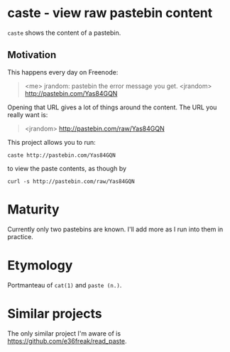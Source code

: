 # caste - view raw pastebin content

`caste` shows the content of a pastebin.

## Motivation

This happens every day on Freenode:

> &lt;me&gt; jrandom: pastebin the error message you get.
> &lt;jrandom&gt; http://pastebin.com/Yas84GQN

Opening that URL gives a lot of things around the content.  The URL you really
want is:

> &lt;jrandom&gt; http://pastebin.com/raw/Yas84GQN

This project allows you to run:

    caste http://pastebin.com/Yas84GQN

to view the paste contents, as though by

    curl -s http://pastebin.com/raw/Yas84GQN


# Maturity

Currently only two pastebins are known.  I'll add more as I run into them in practice.


# Etymology

Portmanteau of `cat(1)` and `paste (n.)`.


# Similar projects

The only similar project I'm aware of is <https://github.com/e36freak/read_paste>.
